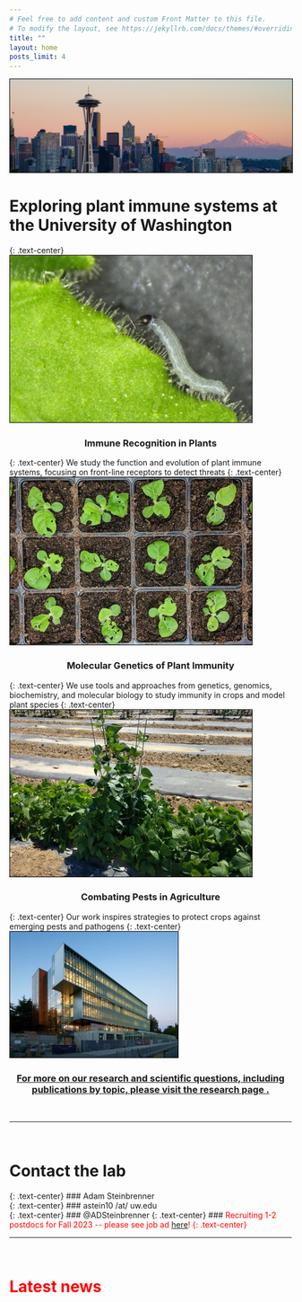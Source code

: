 ```yaml
---
# Feel free to add content and custom Front Matter to this file.
# To modify the layout, see https://jekyllrb.com/docs/themes/#overriding-theme-defaults
title: ""
layout: home
posts_limit: 4
---
```



<img src="/images/homepage1.jpg" class="align-center" alt="" style="border: #000000 1px solid;">

<h1 class="page-title">Exploring plant immune systems at the University of Washington</h1>
{: .text-center}

<img src="/images/homepage2.jpg" class="align-center" alt="" style="border: #000000 1px solid;">

<h3 class="entry-title" style="text-align:center;font-weight:bold">Immune Recognition in Plants </h3>
{: .text-center}
We study the function and evolution of plant immune systems, focusing on front-line receptors to detect threats
{: .text-center}



<img src="/images/homepage3.jpg" class="align-center" alt="" style="border: #000000 1px solid;">

<h3 class="entry-title" style="text-align:center;font-weight:bold">Molecular Genetics of Plant Immunity</h3>
{: .text-center}
We use tools and approaches from genetics, genomics, biochemistry, and molecular biology to study immunity in crops and model plant species
{: .text-center}



<img src="/images/homepage4.jpg" class="align-center" alt="" style="border: #000000 1px solid;">

<h3 class="entry-title" style="text-align:center;font-weight:bold">Combating Pests in Agriculture</h3>
{: .text-center}
Our work inspires strategies to protect crops against emerging pests and pathogens
{: .text-center}

<img src="/images/homepage5.jpg" class="align-center" alt="" style="border: #000000 1px solid;">



<h3 class="entry-title" style="text-align:center;font-weight:bold"><a href="/research">For more on our research and scientific questions, including publications by topic, please visit the <u> research page </u>.</a></h3>
<br>

---

<br>

<h1 id="contact" class="page-title">Contact the lab</h1>
{: .text-center}
### Adam Steinbrenner <br>
{: .text-center}
### astein10 /at/ uw.edu <br>
{: .text-center}
### @ADSteinbrenner
{: .text-center}
### <FONT COLOR="#ff0000">Recruiting 1-2 postdocs for Fall 2023 -- please see job ad <a href="https://twitter.com/ADSteinbrenner/status/1649427685158813699">here</a>!
{: .text-center}

<br>

---

<br>
<h1 id="latest news" class="page-title">Latest news</h1>